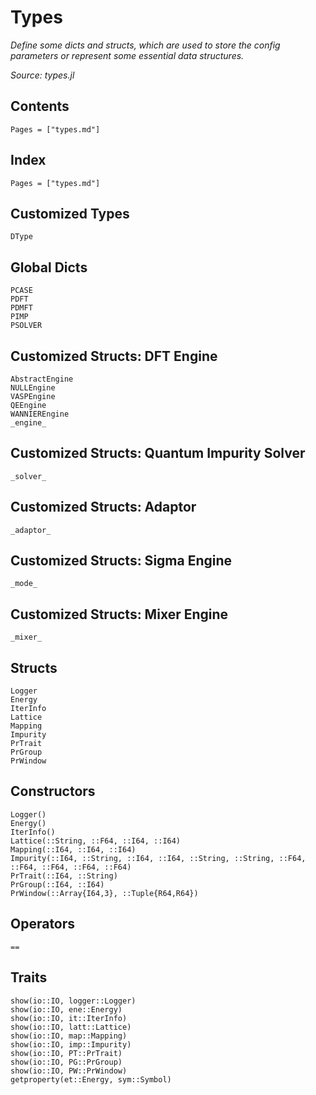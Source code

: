 # Types

*Define some dicts and structs, which are used to store the config parameters or represent some essential data structures.*

*Source: types.jl*

## Contents

```@contents
Pages = ["types.md"]
```

## Index

```@index
Pages = ["types.md"]
```

## Customized Types

```@docs
DType
```

## Global Dicts

```@docs
PCASE
PDFT
PDMFT
PIMP
PSOLVER
```

## Customized Structs: DFT Engine

```@docs
AbstractEngine
NULLEngine
VASPEngine
QEEngine
WANNIEREngine
_engine_
```

## Customized Structs: Quantum Impurity Solver

```@docs
_solver_
```

## Customized Structs: Adaptor

```@docs
_adaptor_
```

## Customized Structs: Sigma Engine

```@docs
_mode_
```

## Customized Structs: Mixer Engine

```@docs
_mixer_
```

## Structs

```@docs
Logger
Energy
IterInfo
Lattice
Mapping
Impurity
PrTrait
PrGroup
PrWindow
```

## Constructors

```@docs
Logger()
Energy()
IterInfo()
Lattice(::String, ::F64, ::I64, ::I64)
Mapping(::I64, ::I64, ::I64)
Impurity(::I64, ::String, ::I64, ::I64, ::String, ::String, ::F64, ::F64, ::F64, ::F64, ::F64)
PrTrait(::I64, ::String)
PrGroup(::I64, ::I64)
PrWindow(::Array{I64,3}, ::Tuple{R64,R64})
```

## Operators

```@docs
==
```

## Traits

```@docs
show(io::IO, logger::Logger)
show(io::IO, ene::Energy)
show(io::IO, it::IterInfo)
show(io::IO, latt::Lattice)
show(io::IO, map::Mapping)
show(io::IO, imp::Impurity)
show(io::IO, PT::PrTrait)
show(io::IO, PG::PrGroup)
show(io::IO, PW::PrWindow)
getproperty(et::Energy, sym::Symbol)
```
